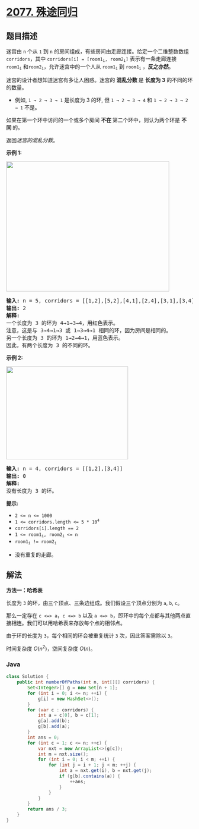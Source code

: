 # [2077. 殊途同归](https://leetcode.cn/problems/paths-in-maze-that-lead-to-same-room)

## 题目描述

<p>迷宫由 <code>n</code> 个从 <code>1</code> 到 <code>n</code> 的房间组成，有些房间由走廊连接。给定一个二维整数数组 <code>corridors</code>，其中 <code>corridors[i] = [room1<sub>i</sub>, room2<sub>i</sub>]</code>&nbsp;表示有一条走廊连接 <code>room1<sub>i</sub></code> 和<code>room2<sub>i</sub></code>，允许迷宫中的一个人从 <code>room1<sub>i</sub></code> 到 <code>room1<sub>i</sub></code> ，<strong>反之亦然</strong>。</p>

<p>迷宫的设计者想知道迷宫有多让人困惑。迷宫的&nbsp;<strong>混乱分数&nbsp;</strong>是&nbsp;<strong>长度为 3</strong> 的不同的环的数量。</p>

<ul>
	<li>例如, <code>1 → 2 → 3 → 1</code>&nbsp;是长度为 3 的环, 但&nbsp;<code>1 → 2 → 3 → 4</code> 和&nbsp;<code>1 → 2 → 3 → 2 → 1</code> 不是。</li>
</ul>

<p>如果在第一个环中访问的一个或多个房间&nbsp;<strong>不在&nbsp;</strong>第二个环中，则认为两个环是&nbsp;<strong>不同&nbsp;</strong>的。</p>

<p data-group="1-1">返回<em>迷宫的混乱分数</em>。</p>

<p><strong class="example">示例 1:</strong></p>
<img src="https://fastly.jsdelivr.net/gh/doocs/leetcode@main/solution/2000-2099/2077.Paths%20in%20Maze%20That%20Lead%20to%20Same%20Room/images/image-20211114164827-1.png" style="width: 440px; height: 350px;" />
<pre>
<strong>输入:</strong> n = 5, corridors = [[1,2],[5,2],[4,1],[2,4],[3,1],[3,4]]
<strong>输出:</strong> 2
<strong>解释:</strong>
一个长度为 3 的环为 4→1→3→4，用红色表示。
注意，这是与 3→4→1→3 或 1→3→4→1 相同的环，因为房间是相同的。
另一个长度为 3 的环为 1→2→4→1，用蓝色表示。
因此，有两个长度为 3 的不同的环。
</pre>

<p><strong class="example">示例&nbsp;2:</strong></p>
<img src="https://fastly.jsdelivr.net/gh/doocs/leetcode@main/solution/2000-2099/2077.Paths%20in%20Maze%20That%20Lead%20to%20Same%20Room/images/image-20211114164851-2.png" style="width: 329px; height: 250px;" />
<pre>
<strong>输入:</strong> n = 4, corridors = [[1,2],[3,4]]
<strong>输出:</strong> 0
<strong>解释:</strong>
没有长度为 3 的环。</pre>

<p><strong>提示:</strong></p>

<ul>
	<li><code>2 &lt;= n &lt;= 1000</code></li>
	<li><code>1 &lt;= corridors.length &lt;= 5 * 10<sup>4</sup></code></li>
	<li><code>corridors[i].length == 2</code></li>
	<li><code>1 &lt;= room1<sub>i</sub>, room2<sub>i</sub> &lt;= n</code></li>
	<li><code>room1<sub>i</sub> != room2<sub>i</sub></code></li>
	<li>
	<p data-group="1-1">没有重复的走廊。</p>
	</li>
</ul>

## 解法

**方法一：哈希表**

长度为 `3` 的环，由三个顶点、三条边组成。我们假设三个顶点分别为 `a`, `b`, `c`。

那么一定存在 `c <=> a`，`c <=> b` 以及 `a <=> b`，即环中的每个点都与其他两点直接相连。我们可以用哈希表来存放每个点的相邻点。

由于环的长度为 `3`，每个相同的环会被重复统计 `3` 次，因此答案需除以 `3`。

时间复杂度 $O(n^2)$，空间复杂度 $O(n)$。

### **Java**

```java
class Solution {
    public int numberOfPaths(int n, int[][] corridors) {
        Set<Integer>[] g = new Set[n + 1];
        for (int i = 0; i <= n; ++i) {
            g[i] = new HashSet<>();
        }
        for (var c : corridors) {
            int a = c[0], b = c[1];
            g[a].add(b);
            g[b].add(a);
        }
        int ans = 0;
        for (int c = 1; c <= n; ++c) {
            var nxt = new ArrayList<>(g[c]);
            int m = nxt.size();
            for (int i = 0; i < m; ++i) {
                for (int j = i + 1; j < m; ++j) {
                    int a = nxt.get(i), b = nxt.get(j);
                    if (g[b].contains(a)) {
                        ++ans;
                    }
                }
            }
        }
        return ans / 3;
    }
}
```
